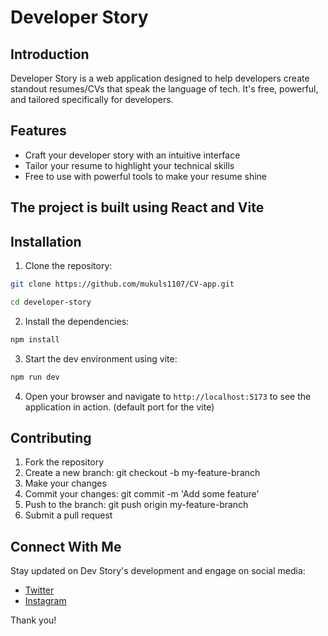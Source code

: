 # Developer Story

## Introduction

Developer Story is a web application designed to help developers create standout resumes/CVs that speak the language of tech. It's free, powerful, and tailored specifically for developers.

## Features

- Craft your developer story with an intuitive interface
- Tailor your resume to highlight your technical skills
- Free to use with powerful tools to make your resume shine

## The project is built using React and Vite

## Installation

1. Clone the repository:

```bash
git clone https://github.com/mukuls1107/CV-app.git

cd developer-story

```

2. Install the dependencies:

```bash
npm install
```

3. Start the dev environment using vite:

```bash
npm run dev
```

4. Open your browser and navigate to `http://localhost:5173` to see the application in action. (default port for the vite)


## Contributing
1. Fork the repository
2. Create a new branch: git checkout -b my-feature-branch
3. Make your changes
4. Commit your changes: git commit -m 'Add some feature'
5. Push to the branch: git push origin my-feature-branch
6. Submit a pull request

## Connect With Me

Stay updated on Dev Story's development and engage on social media:

- [Twitter](https://twitter.com/mukulownsyou)
- [Instagram](https://instagram.com/mukulownsyou)

Thank you!

